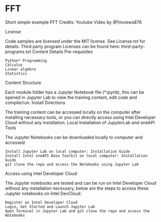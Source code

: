 # FFT
Short simple example FFT
Credits: Youtube Video by @1mviews876

License

Code samples are licensed under the MIT license. See License.txt for details. Third party program Licenses can be found here: third-party-programs.txt
Content Details
Pre-requisites

    Python* Programming
    Calculus
    Linear algebra
    Statistics

Content Structure

Each module folder has a Jupyter Notebook file (*.ipynb), this can be opened in Jupyter Lab to view the training contant, edit code and compile/run.
Install Directions

The training content can be accessed locally on the computer after installing necessary tools, or you can directly access using Intel Developer Cloud without any installation.
Local Installation of JupyterLab and oneAPI Tools

The Jupyter Notebooks can be downloaded locally to computer and accessed:

    Install Jupyter Lab on local computer: Installation Guide
    Install Intel oneAPI Base Toolkit on local computer: Installation Guide
    git clone the repo and access the Notebooks using Jupyter Lab

Access using Intel Developer Cloud

The Jupyter notebooks are tested and can be run on Intel Developer Cloud without any installation necessary, below are the steps to access these Jupyter notebooks on Intel DevCloud:

    Register on Intel Developer Cloud
    Login, Get Started and Launch Jupyter Lab
    Open Terminal in Jupyter Lab and git clone the repo and access the Notebooks

